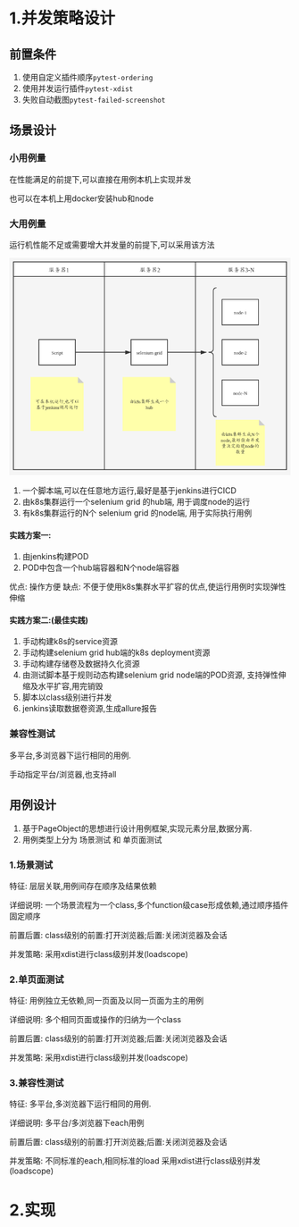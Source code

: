 # 1.并发策略设计
## 前置条件
1. 使用自定义插件顺序`pytest-ordering`
2. 使用并发运行插件`pytest-xdist`
3. 失败自动截图`pytest-failed-screenshot`

## 场景设计

### 小用例量
在性能满足的前提下,可以直接在用例本机上实现并发

也可以在本机上用docker安装hub和node

### 大用例量
运行机性能不足或需要增大并发量的前提下,可以采用该方法

![](./images/并发方案.png)

1. 一个脚本端,可以在任意地方运行,最好是基于jenkins进行CICD
2. 由k8s集群运行一个selenium grid 的hub端, 用于调度node的运行
3. 有k8s集群运行的N个 selenium grid 的node端, 用于实际执行用例

#### 实践方案一:
1. 由jenkins构建POD
2. POD中包含一个hub端容器和N个node端容器

优点: 操作方便
缺点: 不便于使用k8s集群水平扩容的优点,使运行用例时实现弹性伸缩

#### 实践方案二:(最佳实践)
1. 手动构建k8s的service资源
2. 手动构建selenium grid hub端的k8s deployment资源
3. 手动构建存储卷及数据持久化资源
4. 由测试脚本基于规则动态构建selenium grid node端的POD资源, 支持弹性伸缩及水平扩容,用完销毁
5. 脚本以class级别进行并发
6. jenkins读取数据卷资源,生成allure报告

### 兼容性测试
多平台,多浏览器下运行相同的用例.

手动指定平台/浏览器,也支持all
## 用例设计
1. 基于PageObject的思想进行设计用例框架,实现元素分层,数据分离.
2. 用例类型上分为 场景测试 和 单页面测试

### 1.场景测试
特征: 层层关联,用例间存在顺序及结果依赖

详细说明: 一个场景流程为一个class,多个function级case形成依赖,通过顺序插件固定顺序

前置后置: class级别的前置:打开浏览器;后置:关闭浏览器及会话

并发策略: 采用xdist进行class级别并发(loadscope)

### 2.单页面测试
特征: 用例独立无依赖,同一页面及以同一页面为主的用例

详细说明: 多个相同页面或操作的归纳为一个class

前置后置: class级别的前置:打开浏览器;后置:关闭浏览器及会话

并发策略: 采用xdist进行class级别并发(loadscope)

### 3.兼容性测试
特征: 多平台,多浏览器下运行相同的用例.

详细说明: 多平台/多浏览器下each用例

前置后置: class级别的前置:打开浏览器;后置:关闭浏览器及会话

并发策略: 不同标准的each,相同标准的load 采用xdist进行class级别并发(loadscope)
# 2.实现